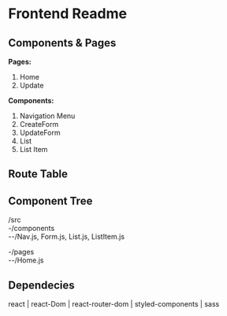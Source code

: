 # Frontend Readme

## Components & Pages
<strong>Pages:</strong>
1. Home
2. Update

<strong>Components:</strong>
1. Navigation Menu
2. CreateForm
2. UpdateForm
3. List
4. List Item

## Route Table


## Component Tree
/src<br>
-/components<br>
--/Nav.js, Form.js, List.js, ListItem.js

-/pages<br>
--/Home.js

## Dependecies
react | react-Dom | react-router-dom | styled-components | sass